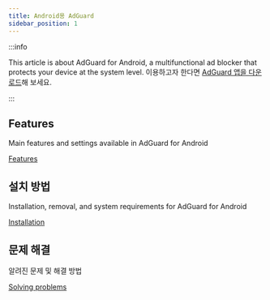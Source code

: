 ```yaml
---
title: Android용 AdGuard
sidebar_position: 1
---
```


:::info

This article is about AdGuard for Android, a multifunctional ad blocker that protects your device at the system level. 이용하고자 한다면 [AdGuard 앱을 다운로드](https://agrd.io/download-kb-adblock)해 보세요.

:::

## Features

Main features and settings available in AdGuard for Android

[Features](/adguard-for-android/features/features.md)

## 설치 방법

Installation, removal, and system requirements for AdGuard for Android

[Installation](/adguard-for-android/installation.md)

## 문제 해결

알려진 문제 및 해결 방법

[Solving problems](/adguard-for-android/solving-problems/solving-problems.md)
